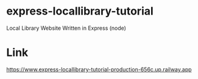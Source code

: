 # express-locallibrary-tutorial
Local Library Website Written in Express (node)

# Link
https://www.express-locallibrary-tutorial-production-656c.up.railway.app
